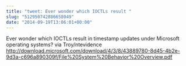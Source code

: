 ```yaml
---
title: "tweet: Ever wonder which IOCTLs result "
slug: "512950742886658049"
date: "2014-09-19T13:06:01+00:00"
---
```

Ever wonder which IOCTLs result in timestamp updates under Microsoft operating systems? via Troy/ntevidence http://download.microsoft.com/download/4/3/8/43889780-8d45-4b2e-9d3a-c696a890309f/File%20System%20Behavior%20Overview.pdf
